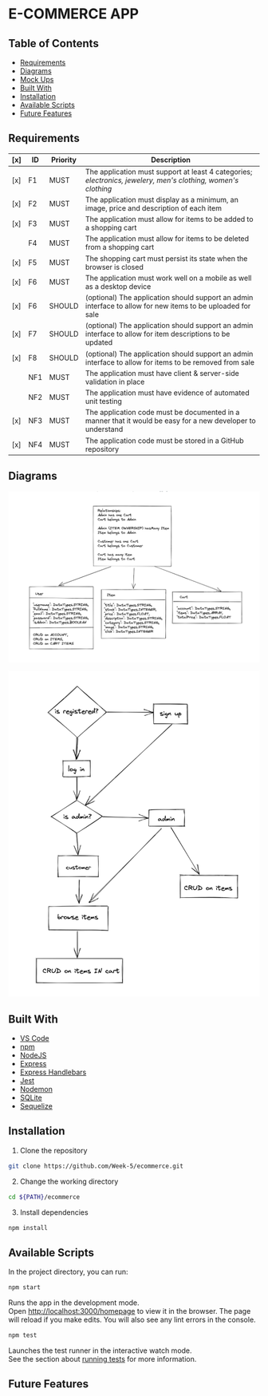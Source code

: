 # E-COMMERCE APP

## Table of Contents

- [Requirements](#Requirements)
- [Diagrams](#Diagrams)
- [Mock Ups](./public/assets/mockup)
- [Built With](#Built-With)
- [Installation](#Installation)
-  [Available Scripts](#Available-Scripts)
- [Future Features](#Future-Features)

## Requirements

| [x]  | ID   | Priority | Description                                                  |
| ---- | ---- | -------- | ------------------------------------------------------------ |
| [x]  | F1   | MUST     | The application must support at least 4 categories; *electronics, jewelery, men's clothing, women's clothing* |
| [x]  | F2   | MUST     | The application must display as a minimum, an image, price and description of each item |
| [x]  | F3   | MUST     | The application must allow for items to be added to a shopping cart |
|      | F4   | MUST     | The application must allow for items to be deleted from a shopping cart |
| [x]  | F5   | MUST     | The shopping cart must persist its state when the browser is closed |
| [x]  | F6   | MUST     | The application must work well on a mobile as well as a desktop device |
| [x]  | F6   | SHOULD   | (optional) The application should support an admin interface to allow for new items to be uploaded for sale |
| [x]  | F7   | SHOULD   | (optional) The application should support an admin interface to allow for item descriptions to be updated |
| [x]  | F8   | SHOULD   | (optional) The application should support an admin interface to allow for items to be removed from sale |
|      | NF1  | MUST     | The application must have client & server-side validation in place |
|      | NF2  | MUST     | The application must have evidence of automated unit testing |
| [x]  | NF3  | MUST     | The application code must be documented in a manner that it would be easy for a new developer to understand |
| [x]  | NF4  | MUST     | The application code must be stored in a GitHub repository   |

## Diagrams

![database diagram](./public/assets/readmeAssets/db.png)

![activity Diagram](./public/assets/readmeAssets/activityDiagram.png)

## Built With

- [VS Code](https://code.visualstudio.com/)
- [npm](https://www.npmjs.com/)
- [NodeJS](https://nodejs.org/en/)
- [Express](https://expressjs.com/)
- [Express Handlebars](https://www.npmjs.com/package/express-handlebars)
- [Jest](https://jestjs.io/)
- [Nodemon](https://nodemon.io/)
- [SQLite](https://www.sqlite.org/index.html)
- [Sequelize](https://sequelize.org/master/manual/getting-started.html)

## Installation

1. Clone the repository

```bash
git clone https://github.com/Week-5/ecommerce.git
```

2. Change the working directory

```bash
cd ${PATH}/ecommerce
```

3. Install dependencies

```bash
npm install
```

## Available Scripts
In the project directory, you can run:

```bash
npm start
```
Runs the app in the development mode.<br />
Open [http://localhost:3000/homepage](http://localhost:3000/homepage) to view it in the browser.
The page will reload if you make edits.
You will also see any lint errors in the console.

```bash
npm test
```
Launches the test runner in the interactive watch mode.<br />
See the section about [running tests](https://www.npmjs.com/package/jest) for more information.

## Future Features

